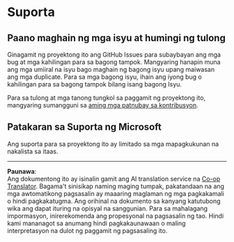 <!--
CO_OP_TRANSLATOR_METADATA:
{
  "original_hash": "c9d207ff77b4bb46e46dc2b607a8ec1a",
  "translation_date": "2025-08-27T21:57:35+00:00",
  "source_file": "SUPPORT.md",
  "language_code": "tl"
}
-->
# Suporta

## Paano maghain ng mga isyu at humingi ng tulong  

Ginagamit ng proyektong ito ang GitHub Issues para subaybayan ang mga bug at mga kahilingan para sa bagong tampok. Mangyaring hanapin muna ang mga umiiral na isyu bago maghain ng bagong isyu upang maiwasan ang mga duplicate. Para sa mga bagong isyu, ihain ang iyong bug o kahilingan para sa bagong tampok bilang isang bagong Isyu.

Para sa tulong at mga tanong tungkol sa paggamit ng proyektong ito, mangyaring sumangguni sa [aming mga patnubay sa kontribusyon](CONTRIBUTING.md).

## Patakaran sa Suporta ng Microsoft  

Ang suporta para sa proyektong ito ay limitado sa mga mapagkukunan na nakalista sa itaas.

---

**Paunawa**:  
Ang dokumentong ito ay isinalin gamit ang AI translation service na [Co-op Translator](https://github.com/Azure/co-op-translator). Bagama't sinisikap naming maging tumpak, pakatandaan na ang mga awtomatikong pagsasalin ay maaaring maglaman ng mga pagkakamali o hindi pagkakatugma. Ang orihinal na dokumento sa kanyang katutubong wika ang dapat ituring na opisyal na sanggunian. Para sa mahalagang impormasyon, inirerekomenda ang propesyonal na pagsasalin ng tao. Hindi kami mananagot sa anumang hindi pagkakaunawaan o maling interpretasyon na dulot ng paggamit ng pagsasaling ito.